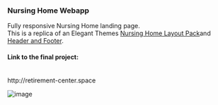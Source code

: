 <h3>Nursing Home Webapp</h3>
Fully responsive Nursing Home landing page.<br>
This is a replica of an Elegant Themes <a href="https://bit.ly/3NhLHDc">Nursing Home Layout Pack</a>and <a href="https://bit.ly/3NhLHDc">Header and Footer</a>.

<h4>Link to the final project:</h4>
<br>
http://retirement-center.space
<br>

![image](https://user-images.githubusercontent.com/83336214/168426847-0b1c8b8d-951e-4600-a3a7-4586af389d1a.png)

